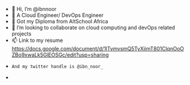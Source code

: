 - 👋 Hi, I’m @ibnnoor
- 👀 A Cloud Engineer/ DevOps Engineer
- 🌱 Got my Diploma from AltSchool Africa 
- 💞️ I’m looking to collaborate on cloud computing and devOps related projects
- 📫 Link to my resume https://docs.google.com/document/d/1lTvmvsmQ5TyXiimT801ClqnOoOZBo9xwaLk5GlEOSGc/edit?usp=sharing 
-     And my twitter handle is @ibn_noor_
- 

<!---
ibnnoor/ibnnoor is a ✨ special ✨ repository because its `README.md` (this file) appears on your GitHub profile.
You can click the Preview link to take a look at your changes.
--->
